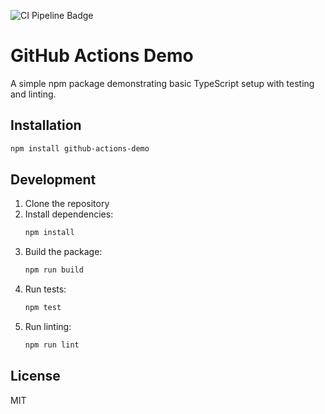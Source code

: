 ![CI Pipeline Badge](https://github.com/deepthought42/github-actions-demo/actions/workflows/ci-cd.yml/badge.svg)

# GitHub Actions Demo

A simple npm package demonstrating basic TypeScript setup with testing and linting.

## Installation

```bash
npm install github-actions-demo
```


## Development

1. Clone the repository
2. Install dependencies:
   ```bash
   npm install
   ```
3. Build the package:
   ```bash
   npm run build
   ```
4. Run tests:
   ```bash
   npm test
   ```
5. Run linting:
   ```bash
   npm run lint
   ```

## License

MIT
